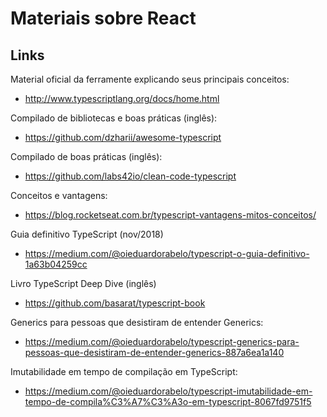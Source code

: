 # Materiais sobre React

## Links

Material oficial da ferramente explicando seus principais conceitos:

- http://www.typescriptlang.org/docs/home.html

Compilado de bibliotecas e boas práticas (inglês):

- https://github.com/dzharii/awesome-typescript

Compilado de boas práticas (inglês):

- https://github.com/labs42io/clean-code-typescript

Conceitos e vantagens:

- https://blog.rocketseat.com.br/typescript-vantagens-mitos-conceitos/

Guia definitivo TypeScript (nov/2018)

- https://medium.com/@oieduardorabelo/typescript-o-guia-definitivo-1a63b04259cc

Livro TypeScript Deep Dive (inglês) 

- https://github.com/basarat/typescript-book

Generics para pessoas que desistiram de entender Generics: 

- https://medium.com/@oieduardorabelo/typescript-generics-para-pessoas-que-desistiram-de-entender-generics-887a6ea1a140

Imutabilidade em tempo de compilação em TypeScript:

- https://medium.com/@oieduardorabelo/typescript-imutabilidade-em-tempo-de-compila%C3%A7%C3%A3o-em-typescript-8067fd9751f5
